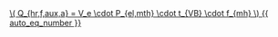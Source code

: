 <a href="/eco2_guide_center/1.%20ECO2%20Logic%20Guide/Hee1_Equation_List.html" class="equation-link" target="_blank" rel="noopener noreferrer">
  \( Q_{hr,f,aux,a} = V_e \cdot P_{el,mth} \cdot t_{VB} \cdot f_{mh} \) {{ auto_eq_number }}
</a>
